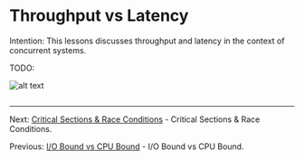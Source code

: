 # Throughput vs Latency

Intention: This lessons discusses throughput and latency in the context of concurrent systems.

TODO:

![alt text](../../etc/multithreading/img.png "Img")

```java

```

<hr>

Next: [Critical Sections & Race Conditions](chapter_8.md "Critical Sections & Race Conditions") - 
Critical Sections & Race Conditions.

Previous: [I/O Bound vs CPU Bound](chapter_6.md "I/O Bound vs CPU Bound") - I/O Bound vs CPU Bound.